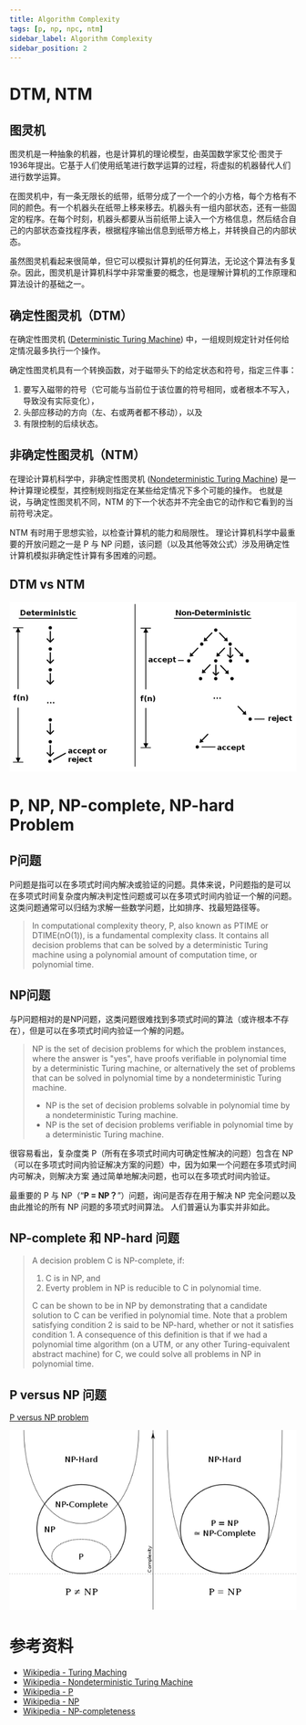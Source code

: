 ```yaml
---
title: Algorithm Complexity
tags: [p, np, npc, ntm]
sidebar_label: Algorithm Complexity
sidebar_position: 2
---
```


# DTM, NTM

## 图灵机

图灵机是一种抽象的机器，也是计算机的理论模型，由英国数学家艾伦·图灵于1936年提出。它基于人们使用纸笔进行数学运算的过程，将虚拟的机器替代人们进行数学运算。

在图灵机中，有一条无限长的纸带，纸带分成了一个一个的小方格，每个方格有不同的颜色。有一个机器头在纸带上移来移去。机器头有一组内部状态，还有一些固定的程序。在每个时刻，机器头都要从当前纸带上读入一个方格信息，然后结合自己的内部状态查找程序表，根据程序输出信息到纸带方格上，并转换自己的内部状态。

虽然图灵机看起来很简单，但它可以模拟计算机的任何算法，无论这个算法有多复杂。因此，图灵机是计算机科学中非常重要的概念，也是理解计算机的工作原理和算法设计的基础之一。

## 确定性图灵机（DTM）

在确定性图灵机 ([Deterministic Turing Machine](https://en.wikipedia.org/wiki/Turing_machine)) 中，一组规则规定针对任何给定情况最多执行一个操作。

确定性图灵机具有一个转换函数，对于磁带头下的给定状态和符号，指定三件事：
1. 要写入磁带的符号（它可能与当前位于该位置的符号相同，或者根本不写入，导致没有实际变化），
2. 头部应移动的方向（左、右或两者都不移动），以及
3. 有限控制的后续状态。

## 非确定性图灵机（NTM）

在理论计算机科学中，非确定性图灵机 ([Nondeterministic Turing Machine](https://en.wikipedia.org/wiki/Nondeterministic_Turing_machine)) 是一种计算理论模型，其控制规则指定在某些给定情况下多个可能的操作。 也就是说，与确定性图灵机不同，NTM 的下一个状态并不完全由它的动作和它看到的当前符号决定。

NTM 有时用于思想实验，以检查计算机的能力和局限性。 理论计算机科学中最重要的开放问题之一是 P 与 NP 问题，该问题（以及其他等效公式）涉及用确定性计算机模拟非确定性计算有多困难的问题。

## DTM vs NTM

![](../../static/images/algorithm/Difference_between_deterministic_and_Nondeterministic.svg.png)


# P, NP, NP-complete, NP-hard Problem

## P问题

P问题是指可以在多项式时间内解决或验证的问题。具体来说，P问题指的是可以在多项式时间复杂度内解决判定性问题或可以在多项式时间内验证一个解的问题。这类问题通常可以归结为求解一些数学问题，比如排序、找最短路径等。

> In computational complexity theory, P, also known as PTIME or DTIME(nO(1)), is a fundamental complexity class. It contains all decision problems that can be solved by a deterministic Turing machine using a polynomial amount of computation time, or polynomial time.

## NP问题

与P问题相对的是NP问题，这类问题很难找到多项式时间的算法（或许根本不存在），但是可以在多项式时间内验证一个解的问题。

> NP is the set of decision problems for which the problem instances, where the answer is "yes", have proofs verifiable in polynomial time by a deterministic Turing machine, or alternatively the set of problems that can be solved in polynomial time by a nondeterministic Turing machine.
> * NP is the set of decision problems solvable in polynomial time by a nondeterministic Turing machine.
> * NP is the set of decision problems verifiable in polynomial time by a deterministic Turing machine.

很容易看出，复杂度类 P（所有在多项式时间内可确定性解决的问题）包含在 NP（可以在多项式时间内验证解决方案的问题）中，因为如果一个问题在多项式时间内可解决，则解决方案 通过简单地解决问题，也可以在多项式时间内验证。

最重要的 P 与 NP（“**P = NP？**”）问题，询问是否存在用于解决 NP 完全问题以及由此推论的所有 NP 问题的多项式时间算法。 人们普遍认为事实并非如此。

## NP-complete 和 NP-hard 问题

> A decision problem C is NP-complete, if:
> 1. C is in NP, and 
> 2. Everty problem in NP is reducible to C in polynomial time.
>
> C can be shown to be in NP by demonstrating that a candidate solution to C can be verified in polynomial time.
> Note that a problem satisfying condition 2 is said to be NP-hard, whether or not it satisfies condition 1.
> A consequence of this definition is that if we had a polynomial time algorithm (on a UTM, or any other Turing-equivalent abstract machine) for C, we could solve all problems in NP in polynomial time.

## P versus NP 问题

[P versus NP problem](https://en.wikipedia.org/wiki/P_versus_NP_problem)

![](../../static/images/algorithm/P_np_np-complete_np-hard.svg.png)

# 参考资料

* [Wikipedia - Turing Maching](https://en.wikipedia.org/wiki/Turing_machine)
* [Wikipedia - Nondeterministic Turing Machine](https://en.wikipedia.org/wiki/Nondeterministic_Turing_machine)
* [Wikipedia - P](https://en.wikipedia.org/wiki/P_(complexity))
* [Wikipedia - NP](https://en.wikipedia.org/wiki/NP_(complexity))
* [Wikipedia - NP-completeness](https://en.wikipedia.org/wiki/NP-completeness)